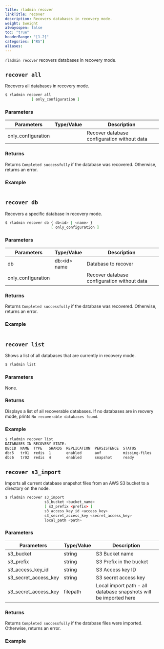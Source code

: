 ```yaml
---
Title: rladmin recover
linkTitle: recover
description: Recovers databases in recovery mode.
weight: $weight
alwaysopen: false
toc: "true"
headerRange: "[1-2]"
categories: ["RS"]
aliases:
---
```


`rladmin recover` recovers databases in recovery mode.

## `recover all`

Recovers all databases in recovery mode.

```sh
$ rladmin recover all
            [ only_configuration ]
```

### Parameters

| Parameters         | Type/Value | Description                                 |
|--------------------|------------|---------------------------------------------|
| only_configuration |            | Recover database configuration without data |

### Returns

Returns `Completed successfully` if the database was recovered. Otherwise, returns an error.

### Example

```sh

```

## `recover db`

Recovers a specific database in recovery mode.

```sh
$ rladmin recover db { db<id> | <name> }
                     [ only_configuration ]
```

### Parameters

| Parameters         | Type/Value           | Description                                 |
|--------------------|----------------------|---------------------------------------------|
| db                 | db:\<id\> <br />name | Database to recover                         |
| only_configuration |                      | Recover database configuration without data |

### Returns

Returns `Completed successfully` if the database was recovered. Otherwise, returns an error.

### Example

```sh

```

## `recover list`

Shows a list of all databases that are currently in recovery mode.

```sh
$ rladmin list
```

### Parameters

None.

### Returns

Displays a list of all recoverable databases. If no databases are in reovery mode, prints `No recoverable databases found`.

### Example

```sh
$ rladmin recover list
DATABASES IN RECOVERY STATE:
DB:ID  NAME  TYPE   SHARDS  REPLICATION  PERSISTENCE  STATUS
db:5   tr01  redis  1       enabled      aof          missing-files
db:6   tr02  redis  4       enabled      snapshot     ready
```

## `recover s3_import`

Imports all current database snapshot files from an AWS S3 bucket to a directory on the node.

```sh
$ rladmin recover s3_import
                  s3_bucket <bucket_name>
                  [ s3_prefix <prefix> ]
                  s3_access_key_id <access_key>
                  s3_secret_access_key <secret_access_key>
                  local_path <path>
```

### Parameters

| Parameters           | Type/Value | Description                                                      |
|----------------------|------------|------------------------------------------------------------------|
| s3_bucket            | string     | S3 Bucket name                                                   |
| s3_prefix            | string     | S3 Prefix in the bucket                                          |
| s3_access_key_id     | string     | S3 Access key ID                                                 |
| s3_secret_access_key | string     | S3 secret access key                                             |
| s3_secret_access_key | filepath   | Local import path - all database snapshots will be imported here |

### Returns

Returns `Completed successfully` if the database files were imported. Otherwise, returns an error.

### Example

```sh

```
